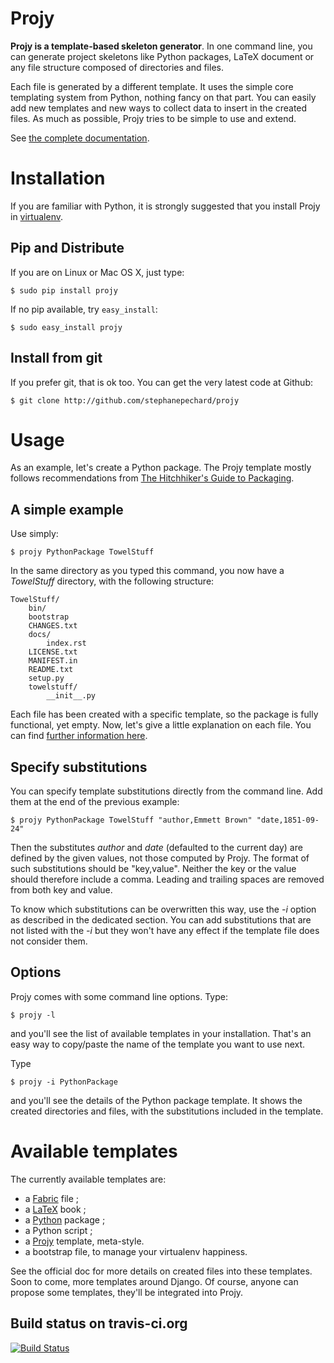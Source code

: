 Projy
=====
**Projy is a template-based skeleton generator**.
In one command line, you can generate project skeletons
like Python packages, LaTeX document or any file structure
composed of directories and files.

Each file is generated by a different template.
It uses the simple core templating system from Python,
nothing fancy on that part. You can easily add new templates
and new ways to collect data to insert in the created files.
As much as possible, Projy tries to be simple to use and extend.

See [the complete documentation](http://projy.readthedocs.org/).


Installation
============
If you are familiar with Python, it is strongly suggested that you
install Projy in [virtualenv](http://pypi.python.org/pypi/virtualenv).


Pip and Distribute
------------------
If you are on Linux or Mac OS X, just type:

    $ sudo pip install projy

If no pip available, try ``easy_install``:

    $ sudo easy_install projy


Install from git
----------------
If you prefer git, that is ok too. You can get the very latest code at
Github:

    $ git clone http://github.com/stephanepechard/projy


Usage
=====
As an example, let's create a Python package. The Projy template mostly
follows recommendations from
[The Hitchhiker's Guide to Packaging](http://guide.python-distribute.org/).


A simple example
----------------
Use simply:

    $ projy PythonPackage TowelStuff

In the same directory as you typed this command, you now have a
*TowelStuff* directory, with the following structure:


    TowelStuff/
        bin/
        bootstrap
        CHANGES.txt
        docs/
            index.rst
        LICENSE.txt
        MANIFEST.in
        README.txt
        setup.py
        towelstuff/
            __init__.py


Each file has been created with a specific template, so the package is
fully functional, yet empty. Now, let's give a little explanation
on each file. You can find [further
information here](http://guide.python-distribute.org/creation.html).


Specify substitutions
---------------------
You can specify template substitutions directly from the command line.
Add them at the end of the previous example:

    $ projy PythonPackage TowelStuff "author,Emmett Brown" "date,1851-09-24"

Then the substitutes *author* and *date* (defaulted to the current day)
are defined by the given values, not those computed by Projy.
The format of such substitutions should be "key,value". Neither the
key or the value should therefore include a comma.
Leading and trailing spaces are removed from both key and value.

To know which substitutions can be overwritten this way, use the *-i*
option as described in the dedicated section. You can add substitutions
that are not listed with the *-i* but they won't have any effect if the
template file does not consider them.


Options
-------
Projy comes with some command line options. Type:

    $ projy -l

and you'll see the list of available templates in your installation.
That's an easy way to copy/paste the name of the template you want
to use next.

Type

    $ projy -i PythonPackage

and you'll see the details of the Python package template. It shows
the created directories and files, with the substitutions included in
the template.


Available templates
===================
The currently available templates are:

 * a [Fabric](http://fabfile.org) file ;
 * a [LaTeX](http://www.latex-project.org/) book ;
 * a [Python](http://python.org/) package ;
 * a Python script ;
 * a [Projy](https://github.com/stephanepechard/projy) template, meta-style.
 * a bootstrap file, to manage your virtualenv happiness.

See the official doc for more details on created files into these
templates. Soon to come, more templates around Django. Of course,
anyone can propose some templates, they'll be integrated into Projy.


Build status on travis-ci.org
-----------------------------
[![Build Status](https://travis-ci.org/stephanepechard/projy.png)](https://travis-ci.org/stephanepechard/projy)

